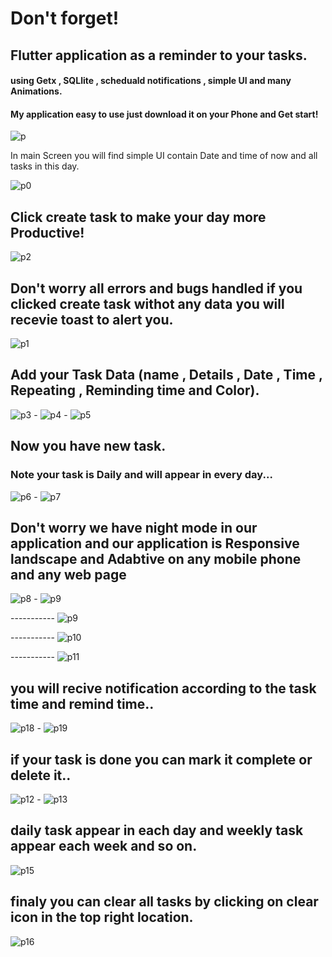 # Don't forget!

## Flutter application as a reminder to your tasks.
#### using Getx , SQLlite , scheduald notifications , simple UI and many Animations.

#### My application easy to use just download it on your Phone and Get start!
![p](https://user-images.githubusercontent.com/57181709/191025396-96386df3-fa22-4f7e-8bc9-deb7b977f133.PNG)

In main Screen you will find simple UI contain Date and time of now and all tasks in this day.

![p0](https://user-images.githubusercontent.com/57181709/191026158-51c5ddee-4d0e-49dd-889c-42620af097e5.PNG)

## Click create task to make your day more Productive!

![p2](https://user-images.githubusercontent.com/57181709/191026371-e6457299-3b42-41c2-b6c8-f676a6840027.PNG)

## Don't worry all errors and bugs handled if you clicked create task withot any data you will recevie toast to alert you.

![p1](https://user-images.githubusercontent.com/57181709/191026822-bf0f6e34-c0bf-4a8f-ab00-7adebd910fef.PNG)

## Add your Task Data (name , Details , Date , Time , Repeating , Reminding time and Color).

![p3](https://user-images.githubusercontent.com/57181709/191027706-93ac18da-4e4c-411a-b0a3-6e40088aebbf.PNG) - ![p4](https://user-images.githubusercontent.com/57181709/191027730-bb263463-1fe1-48de-8ca6-c0a4ceee9379.PNG) - ![p5](https://user-images.githubusercontent.com/57181709/191027896-acd3c682-cf43-4286-a3a7-38434cd9eaa5.PNG)

## Now you have new task.
### Note your task is Daily and will appear in every day... 

![p6](https://user-images.githubusercontent.com/57181709/191028287-d22afd05-adca-4805-842e-5837f6bc3ef2.PNG) - ![p7](https://user-images.githubusercontent.com/57181709/191028706-ba1001db-81aa-4768-b175-cf7a7f35dc6b.PNG)

## Don't worry we have night mode in our application and our application is Responsive landscape and Adabtive on any mobile phone and any web page
![p8](https://user-images.githubusercontent.com/57181709/191029095-c5374cc8-c671-4b71-9872-f0d38c3578b9.PNG)  - ![p9](https://user-images.githubusercontent.com/57181709/191029686-b9fdf27b-ffd4-449d-a360-b4a8a217d4bc.PNG)





----------- ![p9](https://user-images.githubusercontent.com/57181709/191029929-116c4450-ce3d-41b8-97d8-3a11583ba465.PNG)

----------- ![p10](https://user-images.githubusercontent.com/57181709/191029967-3f155ae7-d591-4c09-b00f-9142d5f0f37a.PNG)

----------- ![p11](https://user-images.githubusercontent.com/57181709/191031279-2b6d5c7e-fc8f-4e2a-a4ac-6c4f1b90f781.PNG)

## you will recive notification according to the task time and remind time..

![p18](https://user-images.githubusercontent.com/57181709/191032190-59799d62-2b30-4920-8918-99b87804264a.PNG) - ![p19](https://user-images.githubusercontent.com/57181709/191033820-6269224f-2481-49c4-bafc-ef4df2b26440.PNG)

## if your task is done you can mark it complete or delete it..
![p12](https://user-images.githubusercontent.com/57181709/191034167-0be562e2-ec85-4a6d-b61b-feb4ba174acb.PNG) - ![p13](https://user-images.githubusercontent.com/57181709/191034191-22e8fc8a-d108-44ad-909d-e778ee8d171e.PNG)

## daily task appear in each day and weekly task appear each week and so on.

![p15](https://user-images.githubusercontent.com/57181709/191034930-47a49df2-2a09-45e3-a55a-cda9b13339e0.PNG)


## finaly you can clear all tasks by clicking on clear icon in the top right location.


![p16](https://user-images.githubusercontent.com/57181709/191035331-2223d15e-3d78-4f4f-8e95-658bd6d7c59e.PNG)



